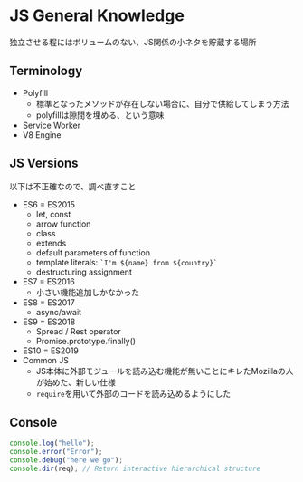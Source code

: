 # JS General Knowledge

独立させる程にはボリュームのない、JS関係の小ネタを貯蔵する場所


## Terminology

- Polyfill
  - 標準となったメソッドが存在しない場合に、自分で供給してしまう方法
  - polyfillは隙間を埋める、という意味
- Service Worker
- V8 Engine


## JS Versions

以下は不正確なので、調べ直すこと

- ES6 = ES2015
  - let, const
  - arrow function
  - class
  - extends
  - default parameters of function
  - template literals: `` `I'm ${name} from ${country}` ``
  - destructuring assignment
- ES7 = ES2016
  - 小さい機能追加しかなかった
- ES8 = ES2017
  - async/await
- ES9 = ES2018
  - Spread / Rest operator
  - Promise.prototype.finally()
- ES10 = ES2019
- Common JS
  - JS本体に外部モジュールを読み込む機能が無いことにキレたMozillaの人が始めた、新しい仕様
  - `require`を用いて外部のコードを読み込めるようにした

## Console

```js
console.log("hello");
console.error("Error");
console.debug("here we go");
console.dir(req); // Return interactive hierarchical structure
```


